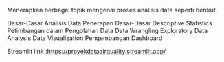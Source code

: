 Menerapkan berbagai topik mengenai proses analisis data seperti berikut.

Dasar-Dasar Analisis Data
Penerapan Dasar-Dasar Descriptive Statistics
Petimbangan dalam Pengolahan Data
Data Wrangling
Exploratory Data Analysis
Data Visualization
Pengembangan Dashboard


Streamlit link :https://proyekdataairquality.streamlit.app/
